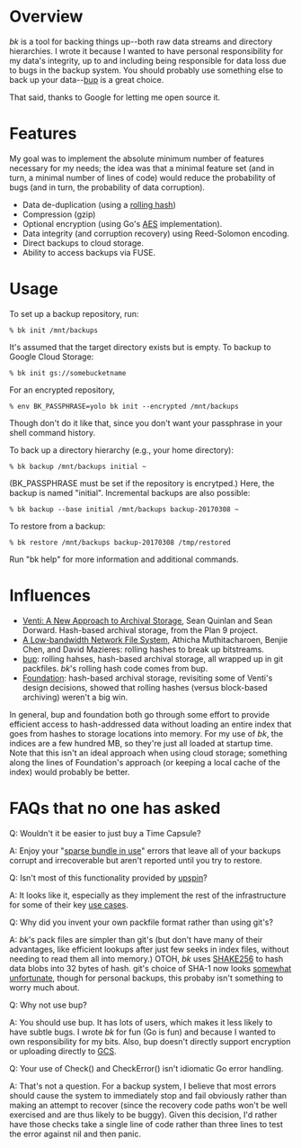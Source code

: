 
# Overview

*bk* is a tool for backing things up--both raw data streams and directory
hierarchies. I wrote it because I wanted to have personal responsibility
for my data's integrity, up to and including being responsible for data
loss due to bugs in the backup system. You should probably use something
else to back up your data--[bup](https://github.com/bup/bup) is a great
choice.

That said, thanks to Google for letting me open source it.

# Features

My goal was to implement the absolute minimum number of features necessary
for my needs; the idea was that a minimal feature set (and in turn, a
minimal number of lines of code) would reduce the probability of bugs (and
in turn, the probability of data corruption).

* Data de-duplication (using a [rolling
  hash](https://en.wikipedia.org/wiki/Rolling_hash))
* Compression (gzip)
* Optional encryption (using Go's [AES](https://golang.org/pkg/crypto/aes/)
  implementation).
* Data integrity (and corruption recovery) using Reed-Solomon encoding.
* Direct backups to cloud storage.
* Ability to access backups via FUSE.

# Usage

To set up a backup repository, run:
```
% bk init /mnt/backups
```
It's assumed that the target directory exists but is empty. To backup to
Google Cloud Storage:
```
% bk init gs://somebucketname
```

For an encrypted repository,
```
% env BK_PASSPHRASE=yolo bk init --encrypted /mnt/backups
```
Though don't do it like that, since you don't want your passphrase in your
shell command history.

To back up a directory hierarchy (e.g., your home directory):
```
% bk backup /mnt/backups initial ~
```
(BK_PASSPHRASE must be set if the repository is encrytped.)
Here, the backup is named "initial". Incremental backups are also possible:
```
% bk backup --base initial /mnt/backups backup-20170308 ~
```

To restore from a backup:
```
% bk restore /mnt/backups backup-20170308 /tmp/restored
```

Run "bk help" for more information and additional commands.

# Influences

* [Venti: A New Approach to Archival
  Storage](https://www.usenix.org/legacy/events/fast02/quinlan/quinlan_html/),
  Sean Quinlan and Sean Dorward.  Hash-based archival storage, from the
  Plan 9 project.
* [A Low-bandwidth Network File
  System](https://pdos.csail.mit.edu/archive/lbfs/), Athicha
  Muthitacharoen, Benjie Chen, and David Mazieres: rolling hashes to break
  up bitstreams.
* [bup](https://github.com/bup/bup): rolling hahses, hash-based archival
  storage, all wrapped up in git packfiles. *bk*'s rolling hash code comes
  from bup.
* [Foundation](https://swtch.com/~rsc/papers/fndn-usenix2008.pdf):
  hash-based archival storage, revisiting some of Venti's design decisions,
  showed that rolling hashes (versus block-based archiving) weren't a big
  win.

In general, bup and foundation both go through some effort to provide
efficient access to hash-addressed data without loading an entire index
that goes from hashes to storage locations into memory.  For my use of
*bk*, the indices are a few hundred MB, so they're just all loaded at
startup time.  Note that this isn't an ideal approach when using cloud
storage; something along the lines of Foundation's approach (or keeping a
local cache of the index) would probably be better.

# FAQs that no one has asked

Q: Wouldn't it be easier to just buy a Time Capsule?

A: Enjoy your "[sparse bundle in
use](https://discussions.apple.com/thread/4282352?start=0&tstart=0)" errors
that leave all of your backups corrupt and irrecoverable but aren't
reported until you try to restore.

Q: Isn't most of this functionality provided by
[upspin](https://upspin.io)?

A: It looks like it, especially as they implement the rest of the
infrastructure for some of their key [use
cases](https://github.com/upspin/upspin/issues/19).

Q: Why did you invent your own packfile format rather than using git's?

A: *bk*'s pack files are simpler than git's (but don't have many of their
advantages, like efficient lookups after just few seeks in index files,
without needing to read them all into memory.) OTOH, *bk* uses
[SHAKE256](https://en.wikipedia.org/wiki/SHA-3) to hash data blobs into 32
bytes of hash. git's choice of SHA-1 now looks [somewhat
unfortunate](https://security.googleblog.com/2017/02/announcing-first-sha1-collision.html),
though for personal backups, this probaby isn't something to worry much
about.

Q: Why not use bup?

A: You should use bup. It has lots of users, which makes it less likely to
have subtle bugs.  I wrote *bk* for fun (Go is fun) and because I wanted to
own responsibility for my bits. Also, bup doesn't directly support
encryption or uploading directly to
[GCS](https://cloud.google.com/storage/).

Q: Your use of Check() and CheckError() isn't idiomatic Go error handling.

A: That's not a question. For a backup system, I believe that most errors
should cause the system to immediately stop and fail obviously rather than
making an attempt to recover (since the recovery code paths won't be well
exercised and are thus likely to be buggy). Given this decision, I'd rather
have those checks take a single line of code rather than three lines to
test the error against nil and then panic.
